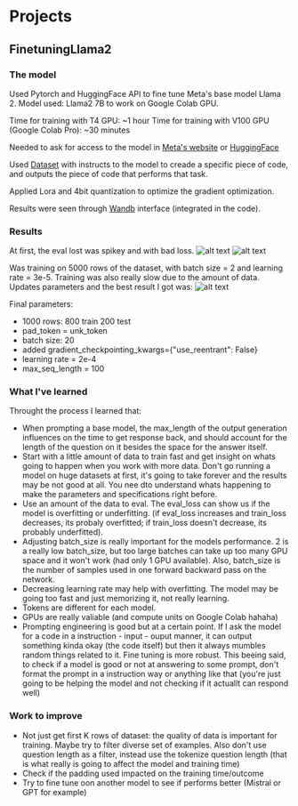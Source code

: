 # Projects

## FinetuningLlama2

### The model
Used Pytorch and HuggingFace API to fine tune Meta's base model Llama 2.
Model used: Llama2 7B to work on Google Colab GPU.

Time for training with T4 GPU: ~1 hour
Time for training with V100 GPU (Google Colab Pro): ~30 minutes

Needed to ask for access to the model in [Meta's website](https://llama.meta.com/) or [HuggingFace](https://huggingface.co/meta-llama/Llama-2-7b-hf)

Used [Dataset](https://huggingface.co/datasets/nickrosh/Evol-Instruct-Code-80k-v1) with instructs to the model to creade a specific piece of code, and outputs the piece of code that performs that task.

Applied Lora and 4bit quantization to optimize the gradient optimization.

Results were seen through [Wandb](https://wandb.ai/site) interface (integrated in the code).

### Results 
At first, the eval lost was spikey and with bad loss.
![alt text](https://github.com/juliagontijo/self_study/edit/main/Projects/img/train_loss.png?raw=true)
![alt text](https://github.com/juliagontijo/self_study/edit/main/Projects/img/eval_loss.png?raw=true)

Was training on 5000 rows of the dataset, with batch size = 2 and learning rate = 3e-5.
Training was also really slow due to the amount of data.
Updates parameters and the best result I got was:
![alt text](https://github.com/juliagontijo/self_study/edit/main/Projects/img/old_loss.png?raw=true)

Final parameters:
- 1000 rows: 800 train 200 test
- pad_token = unk_token
- batch size: 20
- added gradient_checkpointing_kwargs={"use_reentrant": False}
- learning rate = 2e-4
- max_seq_length = 100

### What I've learned
Throught the process I learned that:
- When prompting a base model, the max_length of the output generation influences on the time to get response back, and should account for the length of the question on it besides the space for the answer itself.
- Start with a little amount of data to train fast and get insight on whats going to happen when you work with more data. Don't go running a model on huge datasets at first, it's going to take forever and the results may be not good at all. You nee dto understand whats happening to make the parameters and specifications right before.
- Use an amount of the data to eval. The eval_loss can show us if the model is overfitting or underfitting. (if eval_loss increases and train_loss decreases, its probaly overfitted; if train_loss doesn't decrease, its probably underfitted).
- Adjusting batch_size is really important for the models performance. 2 is a really low batch_size, but too large batches can take up too many GPU space and it won't work (had only 1 GPU available). Also, batch_size is the number of samples used in one forward backward pass on the network.
- Decreasing learning rate may help with overfitting. The model may be going too fast and just memorizing it, not really learning.
- Tokens are different for each model.
- GPUs are really valiable (and compute units on Google Colab hahaha)
- Prompting engineering is good but at a certain point. If I ask the model for a code in a instruction - input - ouput manner, it can output something kinda okay (the code itself) but then it always mumbles random things related to it. Fine tuning is more robust. This beeing said, to check if a model is good or not at answering to some prompt, don't format the prompt in a instruction way or anything like that (you're just going to be helping the model and not checking if it actuallt can respond well)

### Work to improve
- Not just get first K rows of dataset: the quality of data is important for training. Maybe try to filter diverse set of examples. Also don't use question length as a filter, instead use the tokenize question length (that is what really is going to affect the model and training time)
- Check if the padding used impacted on the training time/outcome
- Try to fine tune oon another model to see if performs better (Mistral or GPT for example)
